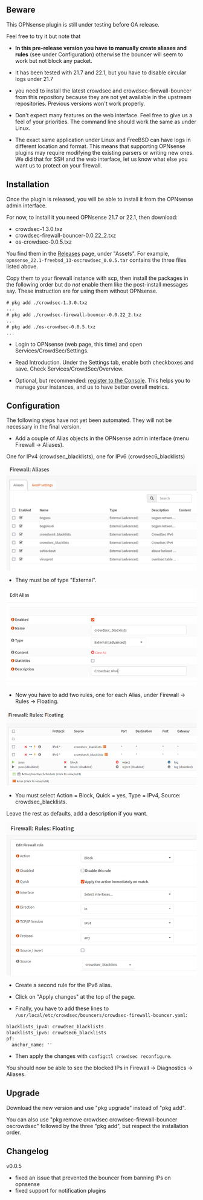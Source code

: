 
Beware
------

This OPNsense plugin is still under testing before GA release.

Feel free to try it but note that

 * **In this pre-release version you have to manually create aliases and rules** (see under Configuration)
   otherwise the bouncer will seem to work but not block any packet.

 * It has been tested with 21.7 and 22.1, but you have to disable circular logs under 21.7

 * you need to install the latest crowdsec and crowdsec-firewall-bouncer from
   this repository because they are not yet available in the upstream
   repositories. Previous versions won't work properly.

 * Don't expect many features on the web interface. Feel free to give us a feel
   of your priorities. The command line should work the same as under Linux.

 * The exact same application under Linux and FreeBSD can have logs in
   different location and format. This means that supporting OPNsense plugins
   may require modifying the existing parsers or writing new ones. We did that
   for SSH and the web interface, let us know what else you want us to protect
   on your firewall.


Installation
------------

Once the plugin is released, you will be able to install it from the OPNsense admin interface.

For now, to install it you need OPNsense 21.7 or 22.1, then download:

 * crowdsec-1.3.0.txz
 * crowdsec-firewall-bouncer-0.0.22_2.txz
 * os-crowdsec-0.0.5.txz

You find them in the
[Releases](https://github.com/crowdsecurity/opnsense-plugin-crowdsec/releases)
page, under "Assets". For example, `opnsense_22.1-freebsd_13-oscrowdsec_0.0.5.tar` contains
the three files listed above.

Copy them to your firewall instance with scp, then install the packages in the
following order but do *not* enable them like the post-install messages say.
These instruction are for using them without OPNsense.

```
# pkg add ./crowdsec-1.3.0.txz
...
# pkg add ./crowdsec-firewall-bouncer-0.0.22_2.txz
...
# pkg add ./os-crowdsec-0.0.5.txz
...
```

 * Login to OPNsense (web page, this time) and open Services/CrowdSec/Settings.

 * Read Introduction. Under the Settings tab, enable both checkboxes and save. Check Services/CrowdSec/Overview.

 * Optional, but recommended: [register to the Console](https://app.crowdsec.net/).
   This helps you to manage your instances, and us to have better overall metrics.


Configuration
-------------

The following steps have not yet been automated. They will not be necessary in the final version.


 * Add a couple of Alias objects in the OPNsense admin interface (menu Firewall -> Aliases).

One for IPv4 (crowdsec_blacklists), one for IPv6 (crowdsec6_blacklists)

<kbd>
  <img src="/docs/images/aliases_list.png" />
</kbd>

 * They must be of type "External".

<kbd>
  <img src="/docs/images/alias_details.png" />
</kbd>

 * Now you have to add two rules, one for each Alias, under Firewall -> Rules -> Floating.

<kbd>
  <img src="/docs/images/rules_list.png" />
</kbd>

 * You must select Action = Block, Quick = yes, Type = IPv4, Source: crowdsec_blacklists.

Leave the rest as defaults, add a description if you want.

<kbd>
  <img src="/docs/images/rule_details.png" />
</kbd>

 * Create a second rule for the IPv6 alias.

 * Click on "Apply changes" at the top of the page.


 * Finally, you have to add these lines to `/usr/local/etc/crowdsec/bouncers/crowdsec-firewall-bouncer.yaml`:

```
blacklists_ipv4: crowdsec_blacklists
blacklists_ipv6: crowdsec6_blacklists
pf:
  anchor_name: ''
```

 * Then apply the changes with `configctl crowdsec reconfigure`.

You should now be able to see the blocked IPs in Firewall -> Diagnostics -> Aliases.



Upgrade
-------

Download the new version and use "pkg upgrade" instead of "pkg add".

You can also use "pkg remove crowdsec crowdsec-firewall-bouncer oscrowdsec"
followed by the three "pkg add", but respect the installation order.


Changelog
---------

v0.0.5

 - fixed an issue that prevented the bouncer from banning IPs on opnsense
 - fixed support for notification plugins


